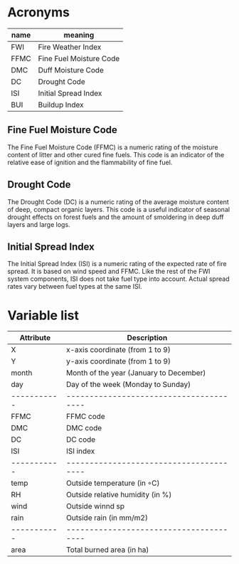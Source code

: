 
# Acronyms

| name | meaning                 |
|------|-------------------------|
| FWI  | Fire Weather Index      |
| FFMC | Fine Fuel Moisture Code |
| DMC  | Duff Moisture Code      |
| DC   | Drought Code            |
| ISI  | Initial Spread Index    |
| BUI  | Buildup Index           |

## Fine Fuel Moisture Code 

The Fine Fuel Moisture Code (FFMC) is a numeric rating of the moisture content of litter and other cured fine fuels. This code is an indicator of the relative ease of ignition and the flammability of fine fuel. 

## Drought Code 

The Drought Code (DC) is a numeric rating of the average moisture content of deep, compact organic layers. This code is a useful indicator of seasonal drought effects on forest fuels and the amount of smoldering in deep duff layers and large logs. 

## Initial Spread Index 

The Initial Spread Index (ISI) is a numeric rating of the expected rate of fire spread. It is based on wind speed and FFMC. Like the rest of the FWI system components, ISI does not take fuel type into account. Actual spread rates vary between fuel types at the same ISI.

# Variable list

| Attribute   | Description                             |
|-------------|-----------------------------------------|
| X           | x-axis coordinate (from 1 to 9)         |
| Y           | y-axis coordinate (from 1 to 9)         |
| month       | Month of the year (January to December) |
| day         | Day of the week (Monday to Sunday)      |
| ----------- | --------------------------------------- |
| FFMC        | FFMC code                               |
| DMC         | DMC code                                |
| DC          | DC code                                 |
| ISI         | ISI index                               |
| ----------- | --------------------------------------- |
| temp        | Outside temperature (in ◦C)             |
| RH          | Outside relative humidity (in %)        |
| wind        | Outside winnd sp                        |
| rain        | Outside rain (in mm/m2)                 |
| ----------- | --------------------------------------- |
| area        | Total burned area (in ha)               |

